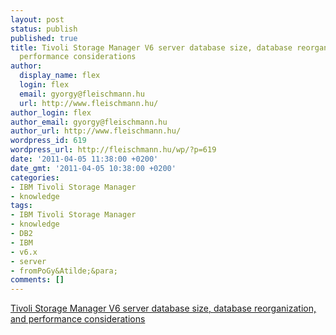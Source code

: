 ```yaml
---
layout: post
status: publish
published: true
title: Tivoli Storage Manager V6 server database size, database reorganization, and
  performance considerations
author:
  display_name: flex
  login: flex
  email: gyorgy@fleischmann.hu
  url: http://www.fleischmann.hu/
author_login: flex
author_email: gyorgy@fleischmann.hu
author_url: http://www.fleischmann.hu/
wordpress_id: 619
wordpress_url: http://fleischmann.hu/wp/?p=619
date: '2011-04-05 11:38:00 +0200'
date_gmt: '2011-04-05 10:38:00 +0200'
categories:
- IBM Tivoli Storage Manager
- knowledge
tags:
- IBM Tivoli Storage Manager
- knowledge
- DB2
- IBM
- v6.x
- server
- fromPoGy&Atilde;&para;
comments: []
---
```

<p><a href="http://www-01.ibm.com/support/docview.wss?tcss=Newsletter&uid=swg21452146">Tivoli Storage Manager V6 server database size, database reorganization, and performance considerations</a></p>

